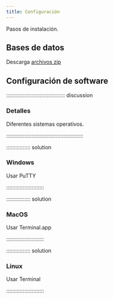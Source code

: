 ```yaml
---
title: Configuración
---
```


Pasos de instalación.

## Bases de datos

Descarga [archivos zip](https://example.com/FIXME)

## Configuración de software

::::::::::::::::::::::::::::::::::::::: discussion

### Detalles

Diferentes sistemas operativos.

:::::::::::::::::::::::::::::::::::::::::::::::::::

:::::::::::::::: solution

### Windows

Usar PuTTY

:::::::::::::::::::::::::

:::::::::::::::: solution

### MacOS

Usar Terminal.app

:::::::::::::::::::::::::


:::::::::::::::: solution

### Linux

Usar Terminal

:::::::::::::::::::::::::

